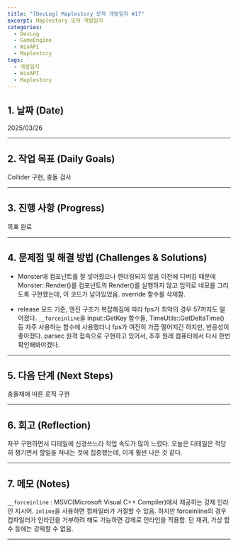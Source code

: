 ```yaml
---
title: "[DevLog] Maplestory 모작 개발일지 #17"
excerpt: Maplestory 모작 개발일지
categories:
  - DevLog
  - GameEngine
  - WinAPI
  - Maplestory
tags:
  - 개발일지
  - WinAPI
  - Maplestory
---
```

## 1. 날짜 (Date)

2025/03/26

---

## 2. 작업 목표 (Daily Goals)

Collider 구현, 충돌 검사

---

## 3. 진행 사항 (Progress)

목표 완료

---

## 4. 문제점 및 해결 방법 (Challenges & Solutions)

- Monster에 컴포넌트를 잘 넣어줬으나 렌더링되지 않음
	이전에 디버깅 때문에 Monster::Render()를 컴포넌트의 Render()를 실행하지 않고 임의로 네모를 그리도록 구현했는데, 이 코드가 남아있었음. override 함수를 삭제함.

- release 모드 기준, 엔진 구조가 복잡해짐에 따라 fps가 최악의 경우 57까지도 떨어졌다.
	`__forceinline`을 Input::GetKey 함수들, TimeUtils::GetDeltaTime() 등 자주 사용하는 함수에 사용했더니 fps가 여전히 가끔 떨어지긴 하지만, 반응성이 좋아졌다. parsec 원격 접속으로 구현하고 있어서, 추후 원래 컴퓨터에서 다시 한번 확인해봐야겠다.

---

## 5. 다음 단계 (Next Steps)

충돌체에 따른 로직 구현

---

## 6. 회고 (Reflection)

자꾸 구현하면서 디테일에 신경쓰느라 작업 속도가 많이 느렸다. 오늘은 디테일은 적당히 챙기면서 할일을 쳐내는 것에 집중했는데, 이게 훨씬 나은 것 같다.

---

## 7. 메모 (Notes)

`__forceinline` : MSVC(Microsoft Visual C++ Compiler)에서 제공하는 강제 인라인 지시어. `inline`을 사용하면 컴파일러가 거절할 수 있음. 하지만 forceinline의 경우 컴파일러가 인라인을 거부하려 해도 가능하면 강제로 인라인을 적용함. 단 재귀, 가상 함수 등에는 강제할 수 없음.

---

